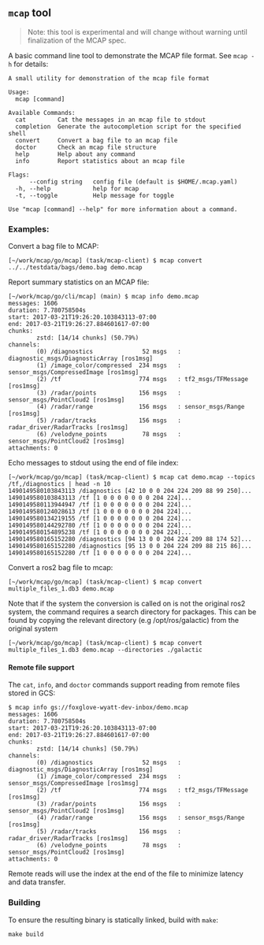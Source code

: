 ## `mcap` tool

> Note: this tool is experimental and will change without warning until finalization of the MCAP spec.

A basic command line tool to demonstrate the MCAP file format. See `mcap -h`
for details:

    A small utility for demonstration of the mcap file format

    Usage:
      mcap [command]

    Available Commands:
      cat         Cat the messages in an mcap file to stdout
      completion  Generate the autocompletion script for the specified shell
      convert     Convert a bag file to an mcap file
      doctor      Check an mcap file structure
      help        Help about any command
      info        Report statistics about an mcap file

    Flags:
          --config string   config file (default is $HOME/.mcap.yaml)
      -h, --help            help for mcap
      -t, --toggle          Help message for toggle

    Use "mcap [command] --help" for more information about a command.

### Examples:

Convert a bag file to MCAP:

<!-- cspell: disable -->

    [~/work/mcap/go/mcap] (task/mcap-client) $ mcap convert ../../testdata/bags/demo.bag demo.mcap

<!-- cspell: enable -->

Report summary statistics on an MCAP file:

    [~/work/mcap/go/cli/mcap] (main) $ mcap info demo.mcap
    messages: 1606
    duration: 7.780758504s
    start: 2017-03-21T19:26:20.103843113-07:00
    end: 2017-03-21T19:26:27.884601617-07:00
    chunks:
            zstd: [14/14 chunks] (50.79%)
    channels:
            (0) /diagnostics              52 msgs   : diagnostic_msgs/DiagnosticArray [ros1msg]
            (1) /image_color/compressed  234 msgs   : sensor_msgs/CompressedImage [ros1msg]
            (2) /tf                      774 msgs   : tf2_msgs/TFMessage [ros1msg]
            (3) /radar/points            156 msgs   : sensor_msgs/PointCloud2 [ros1msg]
            (4) /radar/range             156 msgs   : sensor_msgs/Range [ros1msg]
            (5) /radar/tracks            156 msgs   : radar_driver/RadarTracks [ros1msg]
            (6) /velodyne_points          78 msgs   : sensor_msgs/PointCloud2 [ros1msg]
    attachments: 0

Echo messages to stdout using the end of file index:

    [~/work/mcap/go/mcap] (task/mcap-client) $ mcap cat demo.mcap --topics /tf,/diagnostics | head -n 10
    1490149580103843113 /diagnostics [42 10 0 0 204 224 209 88 99 250]...
    1490149580103843113 /tf [1 0 0 0 0 0 0 0 204 224]...
    1490149580113944947 /tf [1 0 0 0 0 0 0 0 204 224]...
    1490149580124028613 /tf [1 0 0 0 0 0 0 0 204 224]...
    1490149580134219155 /tf [1 0 0 0 0 0 0 0 204 224]...
    1490149580144292780 /tf [1 0 0 0 0 0 0 0 204 224]...
    1490149580154895238 /tf [1 0 0 0 0 0 0 0 204 224]...
    1490149580165152280 /diagnostics [94 13 0 0 204 224 209 88 174 52]...
    1490149580165152280 /diagnostics [95 13 0 0 204 224 209 88 215 86]...
    1490149580165152280 /tf [1 0 0 0 0 0 0 0 204 224]...

Convert a ros2 bag file to mcap:

    [~/work/mcap/go/mcap] (task/mcap-client) $ mcap convert multiple_files_1.db3 demo.mcap

Note that if the system the conversion is called on is not the original ros2
system, the command requires a search directory for packages. This can be found
by copying the relevant directory (e.g /opt/ros/galactic) from the original
system

    [~/work/mcap/go/mcap] (task/mcap-client) $ mcap convert multiple_files_1.db3 demo.mcap --directories ./galactic

#### Remote file support

The `cat`, `info`, and `doctor` commands support reading from remote files
stored in GCS:

    $ mcap info gs://foxglove-wyatt-dev-inbox/demo.mcap
    messages: 1606
    duration: 7.780758504s
    start: 2017-03-21T19:26:20.103843113-07:00
    end: 2017-03-21T19:26:27.884601617-07:00
    chunks:
            zstd: [14/14 chunks] (50.79%)
    channels:
            (0) /diagnostics              52 msgs   : diagnostic_msgs/DiagnosticArray [ros1msg]
            (1) /image_color/compressed  234 msgs   : sensor_msgs/CompressedImage [ros1msg]
            (2) /tf                      774 msgs   : tf2_msgs/TFMessage [ros1msg]
            (3) /radar/points            156 msgs   : sensor_msgs/PointCloud2 [ros1msg]
            (4) /radar/range             156 msgs   : sensor_msgs/Range [ros1msg]
            (5) /radar/tracks            156 msgs   : radar_driver/RadarTracks [ros1msg]
            (6) /velodyne_points          78 msgs   : sensor_msgs/PointCloud2 [ros1msg]
    attachments: 0

Remote reads will use the index at the end of the file to minimize latency and data transfer.

### Building

To ensure the resulting binary is statically linked, build with `make`:

    make build
